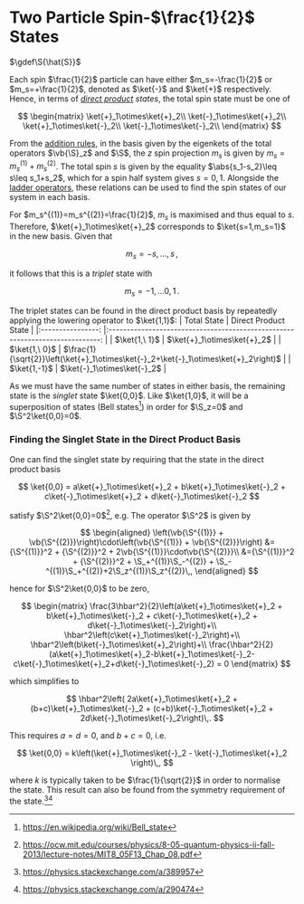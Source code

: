# Two Particle Spin-$\frac{1}{2}$ States

$\gdef\S{\hat{S}}$

<!-- TODO, can't we determine this from I = J2 + J2 = L1 + S1 + L2 + S2? -->

Each spin $\frac{1}{2}$ particle can have either $m_s=-\frac{1}{2}$ or $m_s=+\frac{1}{2}$, denoted as $\ket{-}$ and $\ket{+}$ respectively. Hence, in terms of _[direct product](../maths/linear-algebra/tensor-product.md) states_, the total spin state must be one of

$$
\begin{matrix}
\ket{+}_1\otimes\ket{+}_2\\
\ket{-}_1\otimes\ket{+}_2\\
\ket{+}_1\otimes\ket{-}_2\\
\ket{-}_1\otimes\ket{-}_2\\
\end{matrix}
$$

From the [addition rules](angular-momentum-addition.md), in the basis given by the eigenkets of the total operators $\vb{\S}_z$ and $\S$, the $z$ spin projection $m_s$ is given by $m_s=m_s^{(1)} + m_s^{(2)}$. The total spin $s$ is given by the equality $\abs{s_1-s_2}\leq s\leq s_1+s_2$, which for a spin half system gives $s=0,\,1$. Alongside the [ladder operators](angular-momentum-ladder-operators.md#Ladder-Operators), these relations can be used to find the spin states of our system in each basis.

For $m_s^{(1)}=m_s^{(2)}=\frac{1}{2}$, $m_s$ is maximised and thus equal to $s$. Therefore, $\ket{+}_1\otimes\ket{+}_2$ corresponds to $\ket{s=1,m_s=1}$ in the new basis. Given that

$$
m_s=-s,\dots,\,s\,,
$$

it follows that this is a _triplet_ state with

$$
m_s=-1,\,\dots 0,\,1\,.
$$

The triplet states can be found in the direct product basis by repeatedly applying the lowering operator to $\ket{1,1}$:
| Total State | Direct Product State |
|:----------------: |:----------------------------------------------------------------------------: |
| $\ket{1,\ 1}$ | $\ket{+}_1\otimes\ket{+}_2$ |
| $\ket{1,\ 0}$ | $\frac{1}{\sqrt{2}}\left(\ket{+}_1\otimes\ket{-}_2+\ket{-}_1\otimes\ket{+}_2\right)$ |
| $\ket{1,-1}$ | $\ket{-}_1\otimes\ket{-}_2$ |

As we must have the same number of states in either basis, the remaining state is the _singlet_ state $\ket{0,0}$. Like $\ket{1,0}$, it will be a superposition of states (Bell states[^4]) in order for $\S_z=0$ and $\S^2\ket{0,0}=0$.

### Finding the Singlet State in the Direct Product Basis

One can find the singlet state by requiring that the state in the direct product basis

$$
\ket{0,0} = a\ket{+}_1\otimes\ket{+}_2 + b\ket{+}_1\otimes\ket{-}_2 + c\ket{-}_1\otimes\ket{+}_2 + d\ket{-}_1\otimes\ket{-}_2
$$

satisfy $\S^2\ket{0,0}=0$[^1], e.g. The operator $\S^2$ is given by

$$
\begin{aligned}
\left(\vb{\S^{(1)}} + \vb{\S^{(2)}}\right)\cdot\left(\vb{\S^{(1)}} + \vb{\S^{(2)}}\right)
&={\S^{(1)}}^2 + {\S^{(2)}}^2 + 2\vb{\S^{(1)}}\cdot\vb{\S^{(2)}}\\
&={\S^{(1)}}^2 + {\S^{(2)}}^2 + \S_+^{(1)}\S_-^{(2)} + \S_-^{(1)}\S_+^{(2)}+2\S_z^{(1)}\S_z^{(2)}\,,
\end{aligned}
$$

hence for $\S^2\ket{0,0}$ to be zero,

$$
\begin{matrix}
\frac{3\hbar^2}{2}\left(a\ket{+}_1\otimes\ket{+}_2 + b\ket{+}_1\otimes\ket{-}_2 + c\ket{-}_1\otimes\ket{+}_2 + d\ket{-}_1\otimes\ket{-}_2\right)+\\
\hbar^2\left(c\ket{+}_1\otimes\ket{-}_2\right)+\\
\hbar^2\left(b\ket{-}_1\otimes\ket{+}_2\right)+\\
\frac{\hbar^2}{2}(a\ket{+}_1\otimes\ket{+}_2-b\ket{+}_1\otimes\ket{-}_2-c\ket{-}_1\otimes\ket{+}_2+d\ket{-}_1\otimes\ket{-}_2) = 0
\end{matrix}
$$

which simplifies to

$$
\hbar^2\left(
2a\ket{+}_1\otimes\ket{+}_2 +
(b+c)\ket{+}_1\otimes\ket{-}_2 +
(c+b)\ket{-}_1\otimes\ket{+}_2 +
2d\ket{-}_1\otimes\ket{-}_2\right)\,.
$$

This requires $a=d=0$, and $b+c=0$, i.e.

$$
\ket{0,0} = k\left(\ket{+}_1\otimes\ket{-}_2 - \ket{-}_1\otimes\ket{+}_2 \right)\,,
$$

where $k$ is typically taken to be $\frac{1}{\sqrt{2}}$ in order to normalise the state. This result can also be found from the symmetry requirement of the state.[^2][^3]

<!-- W

TODO why are the sim eigenstates of S^2 and Sz orthogonal (obviously its Hermitian and we know they are orthogonal, but conceptually that is)...
TODO look at entangled states (though not relevant)
-->

[^1]: https://ocw.mit.edu/courses/physics/8-05-quantum-physics-ii-fall-2013/lecture-notes/MIT8_05F13_Chap_08.pdf
[^2]: https://physics.stackexchange.com/a/389957
[^3]: https://physics.stackexchange.com/a/290474
[^4]: https://en.wikipedia.org/wiki/Bell_state
